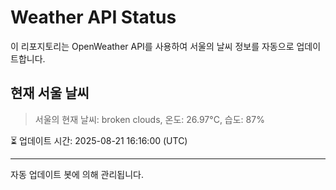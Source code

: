 
# Weather API Status

이 리포지토리는 OpenWeather API를 사용하여 서울의 날씨 정보를 자동으로 업데이트합니다.

## 현재 서울 날씨
> 서울의 현재 날씨: broken clouds, 온도: 26.97°C, 습도: 87%

⏳ 업데이트 시간: 2025-08-21 16:16:00 (UTC)

---
자동 업데이트 봇에 의해 관리됩니다.
